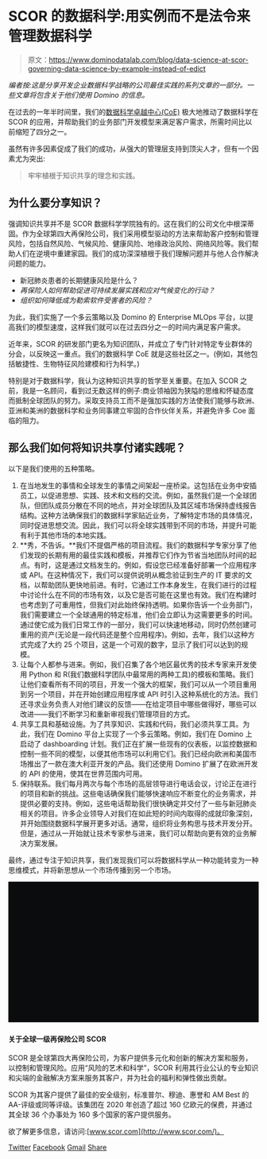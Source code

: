 # SCOR 的数据科学:用实例而不是法令来管理数据科学

> 原文：<https://www.dominodatalab.com/blog/data-science-at-scor-governing-data-science-by-example-instead-of-edict>

*编者按:这是分享开发企业数据科学战略的公司最佳实践的系列文章的一部分。一些文章将包含关于他们使用 Domino 的信息。*

在过去的一年半时间里，我们的[数据科学卓越中心(CoE)](https://go.dominodatalab.com/scors-creation-of-data-science-coe) 极大地推动了数据科学在 SCOR 的应用，并帮助我们的业务部门开发模型来满足客户需求，所需时间比以前缩短了四分之一。

虽然有许多因素促成了我们的成功，从强大的管理层支持到顶尖人才，但有一个因素尤为突出:

> 牢牢植根于知识共享的理念和实践。

## 为什么要分享知识？

强调知识共享并不是 SCOR 数据科学学院独有的。这在我们的公司文化中根深蒂固。作为全球第四大再保险公司，我们采用模型驱动的方法来帮助客户控制和管理风险，包括自然风险、气候风险、健康风险、地缘政治风险、网络风险等。我们帮助人们在逆境中重建家园。我们的成功深深植根于我们理解问题并与他人合作解决问题的能力。

*   新冠肺炎患者的长期健康风险是什么？
*   *再保险人如何帮助促进可持续发展实践和应对气候变化的行动？*
*   *组织如何降低成为勒索软件受害者的风险？*

为此，我们实施了一个多云策略以及 Domino 的 Enterprise MLOps 平台，以提高我们的模型速度，这样我们就可以在过去四分之一的时间内满足客户需求。

近年来，SCOR 的研发部门更名为知识团队，并成立了专门针对特定专业群体的分会，以反映这一重点。我们的数据科学 CoE 就是这些社区之一。(例如，其他包括敏捷性、生物特征风险建模和行为科学。)

特别是对于数据科学，我认为这种知识共享的哲学至关重要。在加入 SCOR 之前，我是一名顾问，看到过无数这样的例子:商业领袖因为狭隘的思维和怀疑态度而抵制全球团队的努力。采取支持员工而不是强加实践的方法使我们能够与欧洲、亚洲和美洲的数据科学和业务同事建立牢固的合作伙伴关系，并避免许多 Coe 面临的阻力。

## 那么我们如何将知识共享付诸实践呢？

以下是我们使用的五种策略。

1.  在当地发生的事情和全球发生的事情之间架起一座桥梁。这包括在业务中安插员工，以促进思想、实践、技术和文档的交流。例如，虽然我们是一个全球团队，但团队成员分散在不同的地点，并对全球团队及其区域市场保持虚线报告结构。这种方法确保我们的数据科学家贴近业务，了解特定市场的具体情况，同时促进思想交流。因此，我们可以将全球实践带到不同的市场，并提升可能有利于其他市场的本地实践。
2.  **秀，不告诉。**我们不提倡严格的项目流程。我们的数据科学专家分享了他们发现的长期有用的最佳实践和模板，并推荐它们作为节省当地团队时间的起点。有时，这是通过文档发生的。例如，假设您已经准备好部署一个应用程序或 API。在这种情况下，我们可以提供说明从概念验证到生产的 IT 要求的文档，以帮助团队更快地前进。有时，它通过工作本身发生，在我们进行的过程中讨论什么在不同的市场有效，以及它是否可能在这里也有效。我们在构建时也考虑到了可重用性，但我们对此始终保持透明。如果你告诉一个业务部门，我们需要建立一个全球通用的特定标准，他们会立即认为这需要更多的时间。通过使它成为我们日常工作的一部分，我们可以快速地移动，同时仍然创建可重用的资产(无论是一段代码还是整个应用程序)。例如，去年，我们以这种方式完成了大约 25 个项目，这是一个可观的数字，显示了我们可以达到的规模。
3.  让每个人都参与进来。例如，我们召集了各个地区最优秀的技术专家来开发使用 Python 和 R(我们数据科学团队中最常用的两种工具)的模板和策略。我们让他们查看所有不同的项目，开发一个强大的框架，我们可以从一个项目重用到另一个项目，并在开始创建应用程序或 API 时引入这种系统化的方法。我们还寻求业务负责人对他们建议的反馈——在给定项目中哪些做得好，哪些可以改进——我们不断学习和重新审视我们管理项目的方式。
4.  共享工具和基础设施。为了共享知识、实践和代码，我们必须共享工具。为此，我们在 Domino 平台上实现了一个多云策略。例如，我们在 Domino 上启动了 dashboarding 计划。我们正在扩展一些现有的仪表板，以监控数据和控制一些不同的模型，以便其他市场可以利用它们。我们已经向欧洲和美国市场推出了一款在澳大利亚开发的产品。我们还使用 Domino 扩展了在欧洲开发的 API 的使用，使其在世界范围内可用。
5.  保持联系。我们每月两次与每个市场的高层领导进行电话会议，讨论正在进行的项目和新的挑战。这些电话确保我们能够快速响应不断变化的业务需求，并提供必要的支持。例如，这些电话帮助我们很快确定并交付了一些与新冠肺炎相关的项目。许多企业领导人对我们在如此短的时间内取得的成就印象深刻，并开始围绕数据科学展开更多对话。通常，组织将业务构思与技术开发分开。但是，通过从一开始就让技术专家参与进来，我们可以帮助向更有效的业务解决方案发展。

最终，通过专注于知识共享，我们发现我们可以将数据科学从一种功能转变为一种思维模式，并将新思想从一个市场传播到另一个市场。

![HubSpot Video](img/981eea993bea72cf327bfa328f641c12.png)

#### 关于全球一级再保险公司 SCOR

SCOR 是全球第四大再保险公司，为客户提供多元化和创新的解决方案和服务，以控制和管理风险。应用“风险的艺术和科学”，SCOR 利用其行业公认的专业知识和尖端的金融解决方案来服务其客户，并为社会的福利和弹性做出贡献。

SCOR 为其客户提供了最佳的安全级别，标准普尔、穆迪、惠誉和 AM Best 的 AA-评级或同等评级。该集团在 2020 年创造了超过 160 亿欧元的保费，并通过其全球 36 个办事处为 160 多个国家的客户提供服务。

欲了解更多信息，请访问:[www.scor.com](http://www.scor.com/)。

[Twitter](/#twitter) [Facebook](/#facebook) [Gmail](/#google_gmail) [Share](https://www.addtoany.com/share#url=https%3A%2F%2Fwww.dominodatalab.com%2Fblog%2Fdata-science-at-scor-governing-data-science-by-example-instead-of-edict%2F&title=Data%20Science%20at%20SCOR%3A%20Governing%20data%20science%20by%20example%20instead%20of%20edict)